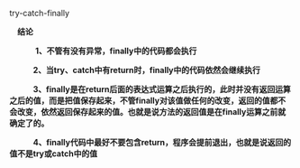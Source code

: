try-catch-finally

　**结论**

　　　  **1、不管有没有异常，finally中的代码都会执行**

　　　**2、当try、catch中有return时，finally中的代码依然会继续执行**

　　　**3、finally是在return后面的表达式运算之后执行的，此时并没有返回运算之后的值，而是把值保存起来，不管finally对该值做任何的改变，返回的值都不会改变，依然返回保存起来的值。也就是说方法的返回值是在finally运算之前就确定了的。**

　　　**4、finally代码中最好不要包含return，程序会提前退出，也就是说返回的值不是try或catch中的值**